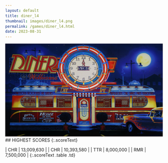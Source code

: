 ```yaml
---
layout: default
title: diner_l4
thumbnail: images/diner_l4.png
permalink: /games/diner_l4.html
date: 2023-08-31
---
```


<img src="../images/diner_l4.png" class="gameThumbnail img-fluid mx-auto align-middle">
## HIGHEST SCORES
{:.scoreText}

| CHR | 13,009,630 | 
| CHR | 10,393,580 | 
| TTR | 8,000,000 | 
| RMR | 7,500,000 | 
{:.scoreText .table .td}
